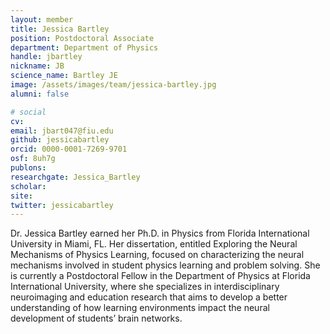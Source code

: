 ```yaml
---
layout: member
title: Jessica Bartley
position: Postdoctoral Associate
department: Department of Physics
handle: jbartley
nickname: JB
science_name: Bartley JE
image: /assets/images/team/jessica-bartley.jpg
alumni: false

# social
cv:
email: jbart047@fiu.edu
github: jessicabartley
orcid: 0000-0001-7269-9701
osf: 8uh7g
publons:
researchgate: Jessica_Bartley
scholar:
site:
twitter: jessicabartley
---
```


Dr. Jessica Bartley earned her Ph.D. in Physics from Florida International University in Miami, FL. Her dissertation, entitled Exploring the Neural Mechanisms of Physics Learning, focused on characterizing the neural mechanisms involved in student physics learning and problem solving. She is currently a Postdoctoral Fellow in the Department of Physics at Florida International University, where she specializes in interdisciplinary neuroimaging and education research that aims to develop a better understanding of how learning environments impact the neural development of students’ brain networks.
